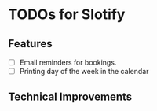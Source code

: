 # TODOs for Slotify

## Features
- [ ] Email reminders for bookings.
- [ ] Printing day of the week in the calendar

## Technical Improvements
